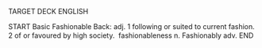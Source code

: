 TARGET DECK
ENGLISH

START
Basic
Fashionable
Back: adj. 1 following or suited to current fashion. 2 of or favoured by high society.  fashionableness n. Fashionably adv.
END

